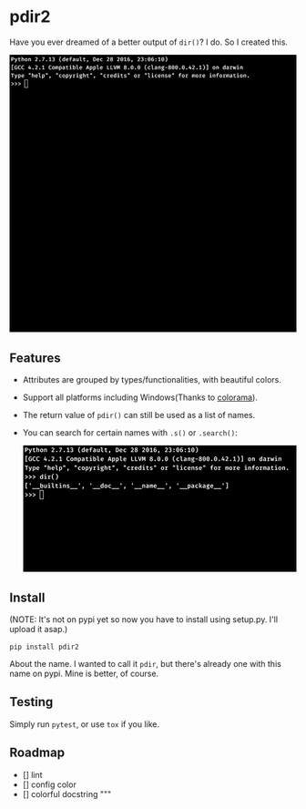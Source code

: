 # pdir2

Have you ever dreamed of a better output of `dir()`? I do. So I created this.

![](images/presentation.gif)

## Features
* Attributes are grouped by types/functionalities, with beautiful colors.

* Support all platforms including Windows(Thanks to [colorama](https://github.com/tartley/colorama)).

* The return value of `pdir()` can still be used as a list of names.

* You can search for certain names with `.s()` or `.search()`:  

  ![](images/search.gif)


## Install
(NOTE: It's not on pypi yet so now you have to install using setup.py.
 I'll upload it asap.)
```
pip install pdir2
```
About the name. I wanted to call it `pdir`, but there's already one with this
name on pypi. Mine is better, of course.

## Testing
Simply run `pytest`, or use `tox` if you like.

## Roadmap
- [] lint
- [] config color
- [] colorful docstring
"""
